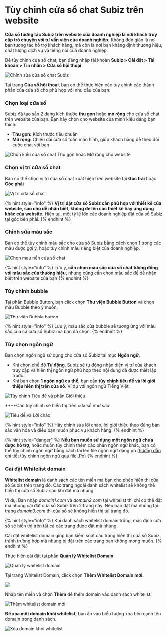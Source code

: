 # Tùy chỉnh cửa sổ chat Subiz trên website

**Cửa sổ tương tác Subiz trên website của doanh nghiệp là nơi khách truy cập trò chuyện với tư vấn viên của doanh nghiệp.** Không đơn giản là nơi bạn tương tác hỗ trợ khách hàng, mà còn là nơi bạn khẳng định thương hiệu, chất lượng dịch vụ và tiếng nói của doanh nghiệp.

Để tùy chỉnh cửa sổ chat, bạn đăng nhập tài khoản **Subiz &gt; Cài đặt &gt; Tài khoản &gt; Tin nhắn &gt; Cửa sổ hội thoại**

![Ch&#x1EC9;nh s&#x1EED;a c&#x1EED;a s&#x1ED5; chat Subiz](../../../.gitbook/assets/chinh-sua-cua-so-chat.png)

Tại trang **Cửa sổ hội thoại**, bạn có thể thực hiện các tùy chỉnh các thành phần của cửa sổ cho phù hợp với nhu cầu của bạn:

### Chọn l**oại cửa sổ**

Subiz đã tạo sẵn 2 dạng kích thước **thu gọn** hoặc **mở rộng** cho cửa sổ chat trên website của bạn. Bạn hãy chọn cho website của mình kiểu dáng bạn thích:

* **Thu gọn:** Kích thước tiêu chuẩn
* **Mở rộng:** Chiều dài cửa sổ toàn màn hình, giúp khách hàng dễ theo dõi cuộc chat với bạn

![Ch&#x1ECD;n ki&#x1EC3;u c&#x1EED;a s&#x1ED5; chat Thu g&#x1ECD;n ho&#x1EB7;c M&#x1EDF; r&#x1ED9;ng cho website](../../../.gitbook/assets/loai-cua-so%20%281%29.png)

### Chọn v**ị trí cửa sổ chat**

Bạn có thể chọn vị trí cửa sổ chat xuất hiện trên website tại **Góc trái** hoặc **Góc phải**

![V&#x1ECB; tr&#xED; c&#x1EED;a s&#x1ED5; chat](../../../.gitbook/assets/vi-tri-cua-so-chat.png)

{% hint style="info" %}
**Vị trị đặt cửa sổ Subiz cần phù hợp với thiết kế của website, sao cho dễ nhận biết, không đè lên các thiết kế hay ứng dụng khác của website.** Hiện tại, một tỷ lệ lớn các doanh nghiệp đặt cửa sổ Subiz tại góc bên phải.
{% endhint %}

### Chỉnh sửa **màu sắc**

Bạn có thể tùy chỉnh màu sắc cho cửa sổ Subiz bằng cách chọn 1 trong các màu được gợi ý, hoặc tùy chỉnh màu riêng biệt của doanh nghiệp.

![Ch&#x1ECD;n m&#xE0;u n&#x1EC1;n c&#x1EED;a s&#x1ED5; chat](../../../.gitbook/assets/mau-nen-cua-so-chat.png)

{% hint style="info" %}
Lưu ý, **cần chọn màu sắc cửa sổ chat tương đồng với màu sắc của thương hiệu,** nhưng cũng cần chọn màu sắc để dễ nhận biết trên website của bạn
{% endhint %}

### **Tùy chỉnh bubble**

Tại phần Bubble Button, bạn click chọn **Thư viện Bubble Button** và chọn mẫu Bubble theo ý muốn.

![Th&#x1B0; vi&#x1EC7;n Bubble button](../../../.gitbook/assets/thu-vien-bubble.png)

{% hint style="info" %}
Lưu ý, màu sắc của bubble sẽ tương ứng với màu sắc của cả cửa sổ Subiz mà bạn đã chọn.
{% endhint %}

### **Tùy chọn ngôn ngữ**

Bạn chọn ngôn ngữ sử dụng cho cửa sổ Subiz tại mục **Ngôn ngữ**.

* Khi chọn chế độ **Tự động**, Subiz sẽ tự động nhận diện vị trí của khách truy cập và hiển thị ngôn ngữ phù hợp theo nội dung đã được thiết lập trước.
* Khi bạn chọn **1 ngôn ngữ cụ thể**, bạn cần **tùy chỉnh tiêu đề và lời giới thiệu hiển thị trên cửa sổ**. Ví dụ với ngôn ngữ Tiếng Việt:

![T&#xF9;y ch&#x1EC9;nh Ti&#xEA;u &#x111;&#x1EC1; v&#xE0; ph&#x1EA7;n Gi&#x1EDB;i thi&#x1EC7;u](../../../.gitbook/assets/tuy-chinh-ngon-ngu.png)

 ****Các tùy chỉnh sẽ hiển thị trên cửa sổ như sau:

![Ti&#xEA;u &#x111;&#x1EC1; v&#xE0; L&#x1EDD;i ch&#xE0;o](../../../.gitbook/assets/loi-chao.png)

{% hint style="info" %}
Hãy chỉnh sửa lời chào, lời giới thiệu theo đúng bản sắc văn hóa và điều bạn muốn phục vụ khách hàng.
{% endhint %}

{% hint style="danger" %}
**Nếu bạn muốn sử dụng một ngôn ngữ chưa được hỗ trợ**, hoặc muốn tùy chỉnh thêm các phần ngôn ngữ khác, bạn có thể tùy chỉnh ngôn ngữ bằng cách tải lên file ngôn ngữ dạng po \([hướng dẫn chi tiết tùy chỉnh ngôn ngữ qua file .Po](https://docv4.subiz.com/tuy-chinh-ngon-ngu-cua-so-subiz-qua-file-po/)\)
{% endhint %}

### **Cài đặt Whitelist domain**

**Whitelist domain** là danh sách các tên miền mà bạn cho phép hiển thị cửa sổ Subiz trên trang đó. Các trang ngoài danh sách whitelist sẽ không thể hiển thị cửa sổ Subiz sau khi đặt mã nhúng.

Ví dụ: Bạn nhập _domain1.com_ và _domain2.com_ tại whitelist thì chỉ có thể đặt mã nhúng cài đặt cửa sổ Subiz trên 2 trang này. Nếu bạn đặt mã nhúng tại trang _domain3.com_ thì cửa sổ sẽ không hiển thị tại trang đó.

{% hint style="info" %}
Khi danh sách whitelist domain trống, mặc định cửa sổ sẽ hiển thị trên tất cả các trang được đặt mã nhúng.

Cài đặt whitelist domain giúp bạn kiểm soát các trang hiển thị cửa sổ Subiz, tránh trường hợp mã nhúng bị đặt trên các trang bạn không mong muốn.
{% endhint %}

Thực hiện cài đặt tại phần **Quản lý Whitelist Domain**.

![Qu&#x1EA3;n l&#xFD; whitelist domain](../../../.gitbook/assets/whitedomain.png)

Tại trang Whitelist Domain, click chọn **Thêm Whitelist Domain mới.**

![](../../../.gitbook/assets/whitelist-domain-page.png)

Nhập tên miền và chọn **Thêm** để thêm domain vào danh sách whitelist.

![Th&#xEA;m whitelist domain m&#x1EDB;i](../../../.gitbook/assets/add-whitelist.png)

**Để xóa một domain khỏi whitelist,** bạn ấn vào biểu tượng xóa bên cạnh tên domain trong danh sách.

![X&#xF3;a domain kh&#x1ECF;i whitelist](../../../.gitbook/assets/delete-domain.png)

